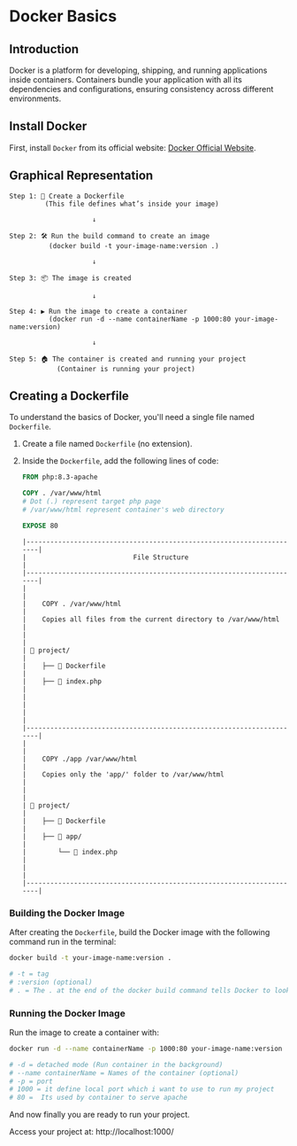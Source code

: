 # Docker Basics

## Introduction
Docker is a platform for developing, shipping, and running applications inside containers. Containers bundle your application with all its dependencies and configurations, ensuring consistency across different environments.

## Install Docker  
   First, install `Docker` from its official website: [Docker Official Website](https://www.docker.com/).

## Graphical Representation

```
Step 1: 📄 Create a Dockerfile
         (This file defines what’s inside your image)

                     ↓

Step 2: 🛠️ Run the build command to create an image  
          (docker build -t your-image-name:version .) 

                     ↓

Step 3: 📦 The image is created  

                     ↓

Step 4: ▶️ Run the image to create a container  
          (docker run -d --name containerName -p 1000:80 your-image-name:version) 

                     ↓

Step 5: 🏠 The container is created and running your project
            (Container is running your project)
```

## Creating a Dockerfile
To understand the basics of Docker, you'll need a single file named `Dockerfile`.

1. Create a file named `Dockerfile` (no extension).
2. Inside the `Dockerfile`, add the following lines of code:

   ```Dockerfile
   FROM php:8.3-apache

   COPY . /var/www/html
   # Dot (.) represent target php page
   # /var/www/html represent container's web directory
   
   EXPOSE 80
   ```

   ```
   |----------------------------------------------------------------------|
   |                           File Structure                             |
   |----------------------------------------------------------------------|
   |                                                                      |
   |    COPY . /var/www/html                                              |
   |    Copies all files from the current directory to /var/www/html      |
   |                                                                      |
   | 📁 project/                                                          |
   |    ├── 📄 Dockerfile                                                 |
   |    ├── 📄 index.php                                                  |
   |                                                                      |
   |                                                                      |
   |----------------------------------------------------------------------|
   |                                                                      |
   |    COPY ./app /var/www/html                                          |
   |    Copies only the 'app/' folder to /var/www/html                    |
   |                                                                      |
   | 📁 project/                                                          |
   |    ├── 📄 Dockerfile                                                 |
   |    ├── 📁 app/                                                       |
   |        └── 📄 index.php                                              |
   |                                                                      |
   |----------------------------------------------------------------------|
   ```
### Building the Docker Image

After creating the `Dockerfile`, build the Docker image with the following command run in the terminal:

```bash
docker build -t your-image-name:version .

# -t = tag
# :version (optional)
# . = The . at the end of the docker build command tells Docker to look for the Dockerfile in the current directory.
```

### Running the Docker Image
Run the image to create a container with:
```bash
docker run -d --name containerName -p 1000:80 your-image-name:version

# -d = detached mode (Run container in the background)
# --name containerName = Names of the container (optional)
# -p = port
# 1000 = it define local port which i want to use to run my project
# 80 =  Its used by container to serve apache
```
And now finally you are ready to run your project.

Access your project at:  http://localhost:1000/
